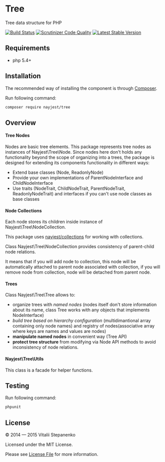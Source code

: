Tree
====

Tree data structure for PHP

[![Build Status](https://travis-ci.org/Nayjest/Tree.svg)](https://travis-ci.org/Nayjest/Tree)
[![Scrutinizer Code Quality](https://scrutinizer-ci.com/g/Nayjest/Tree/badges/quality-score.png?b=master)](https://scrutinizer-ci.com/g/Nayjest/Tree/?branch=master)
[![Latest Stable Version](https://poser.pugx.org/nayjest/tree/v/stable)](https://packagist.org/packages/nayjest/tree) 


## Requirements

* php 5.4+  

## Installation

The recommended way of installing the component is through [Composer](https://getcomposer.org).

Run following command:

```bash
composer require nayjest/tree
```

## Overview

#### Tree Nodes

Nodes are basic tree elements.
This package represents tree nodes as instances of Nayjest\Tree\Node.
Since nodes here don't holds any functionality beyond the scope of organizing into a trees, the package is designed for extending its components functionality in different ways:
- Extend base classes (Node, ReadonlyNode)
- Provide your own implementations of ParentNodeInterface and ChildNodeInterface
- Use traits (NodeTrait, ChildNodeTrait, ParentNodeTrait, ReadonlyNodeTrait) and interfaces if you can't use node classes as base classes

#### Node Collections

Each node stores its children inside instance of Nayjest\Tree\NodeCollection.

This package uses [nayjest/collections](https://github.com/Nayjest/Collection) for working with collections.

Class Nayjest\Tree\NodeCollection provides consistency of parent-child node relations. 

It means that if you will add node to collection, this node will be automatically attached to parent node associated with collection, if you will remove node from collection, node will be detached from parent node. 

#### Trees
Class Nayjest\Tree\Tree allows to:
- organize trees with *named nodes* (nodes itself don't store information about its name, class Tree works with any objects that implements NodeInterface)
- *build tree based on hierarchy configuration* (multidimantional array containing only node names) and registry of nodes(associative array where keys are names and values are nodes)
- **manipulate named nodes** in convenient way (Tree API)
- **protect tree structure** from modifying via Node API methods to avoid inconsistency of node relations.

#### Nayjest\Tree\Utils
This class is a facade for helper functions.

## Testing

Run following command:

```bash
phpunit
```

## License

© 2014 — 2015 Vitalii Stepanenko

Licensed under the MIT License.

Please see [License File](LICENSE) for more information.
